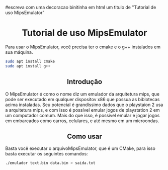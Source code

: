 #escreva com uma decoracao binitinha em html um titulo de "Tutorial de uso MipsEmulator"

<h1 align="center">Tutorial de uso MipsEmulator</h1>

Para usar o MipsEmulator, você precisa ter o cmake e o g++ instalados em sua máquina.

```bash
sudo apt install cmake
sudo apt install g++
```

<h2 align="center">Introdução</h2>
O MipsEmulator é como o nome diz um emulador da arquitetura mips, que pode ser executado em qualquer dispositov x86 que possua as biblotecas acima instaladas.
Seu potencial é grandíssimo dados que o playstaion 2 usa a arquitetura mips, e com isso é possível emular jogos de playstation 2 em um computador comum.
Mais do que isso, é possivel emular e jogar jogos em embarcados como carros, celulares, e até mesmo em um microondas.


<h2 align="center">Como usar</h2>
Basta você executar o arquivoMipsEmulator, que é um CMake, para isso basta executar os seguintes comandos:

```bash
./emulador text.bin data.bin > saida.txt
```

